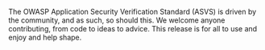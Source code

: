 The OWASP Application Security Verification Standard (ASVS) is driven by the community, and as such, so should this. We welcome anyone contributing, from code to ideas to advice. This release is for all to use and enjoy and help shape. 

